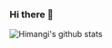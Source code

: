 ### Hi there 👋
<!--
**himangipatel/himangipatel** is a ✨ _special_ ✨ repository because its `README.md` (this file) appears on your GitHub profile.

Here are some ideas to get you started:

- 🔭 I’m currently working on ...
- 🌱 I’m currently learning ...
- 👯 I’m looking to collaborate on ...
- 🤔 I’m looking for help with ...
- 💬 Ask me about ...
- 📫 How to reach me: ...
- 😄 Pronouns: ...
- ⚡ Fun fact: ...
-->

![Himangi's github stats](https://github-readme-stats.vercel.app/api?username=himangipatel&show_icons=true&theme=merko&hide_title=true)
